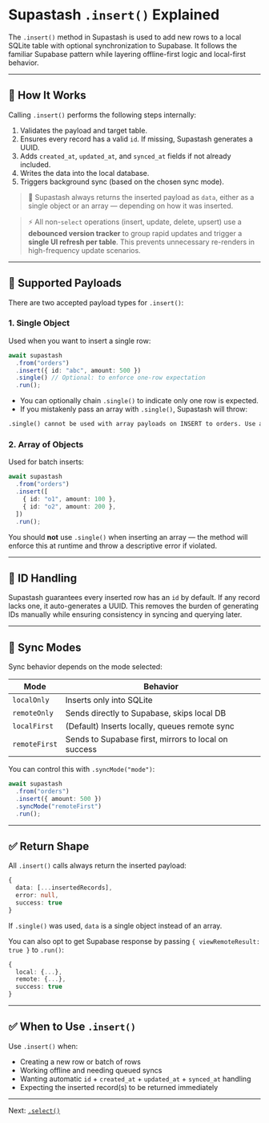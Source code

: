 # Supastash `.insert()` Explained

The `.insert()` method in Supastash is used to add new rows to a local SQLite table with optional synchronization to Supabase. It follows the familiar Supabase pattern while layering offline-first logic and local-first behavior.

---

## 🧠 How It Works

Calling `.insert()` performs the following steps internally:

1. Validates the payload and target table.
2. Ensures every record has a valid `id`. If missing, Supastash generates a UUID.
3. Adds `created_at`, `updated_at`, and `synced_at` fields if not already included.
4. Writes the data into the local database.
5. Triggers background sync (based on the chosen sync mode).

> 🔁 Supastash always returns the inserted payload as `data`, either as a single object or an array — depending on how it was inserted.

> ⚡ All non-`select` operations (insert, update, delete, upsert) use a **debounced version tracker** to group rapid updates and trigger a **single UI refresh per table**. This prevents unnecessary re-renders in high-frequency update scenarios.

---

## 🧾 Supported Payloads

There are two accepted payload types for `.insert()`:

### 1. **Single Object**

Used when you want to insert a single row:

```ts
await supastash
  .from("orders")
  .insert({ id: "abc", amount: 500 })
  .single() // Optional: to enforce one-row expectation
  .run();
```

- You can optionally chain `.single()` to indicate only one row is expected.
- If you mistakenly pass an array with `.single()`, Supastash will throw:

```txt
.single() cannot be used with array payloads on INSERT to orders. Use a single object instead.
```

### 2. **Array of Objects**

Used for batch inserts:

```ts
await supastash
  .from("orders")
  .insert([
    { id: "o1", amount: 100 },
    { id: "o2", amount: 200 },
  ])
  .run();
```

You should **not** use `.single()` when inserting an array — the method will enforce this at runtime and throw a descriptive error if violated.

---

## 🔐 ID Handling

Supastash guarantees every inserted row has an `id` by default. If any record lacks one, it auto-generates a UUID. This removes the burden of generating IDs manually while ensuring consistency in syncing and querying later.

---

## 🔁 Sync Modes

Sync behavior depends on the mode selected:

| Mode          | Behavior                                             |
| ------------- | ---------------------------------------------------- |
| `localOnly`   | Inserts only into SQLite                             |
| `remoteOnly`  | Sends directly to Supabase, skips local DB           |
| `localFirst`  | (Default) Inserts locally, queues remote sync        |
| `remoteFirst` | Sends to Supabase first, mirrors to local on success |

You can control this with `.syncMode("mode")`:

```ts
await supastash
  .from("orders")
  .insert({ amount: 500 })
  .syncMode("remoteFirst")
  .run();
```

---

## ✅ Return Shape

All `.insert()` calls always return the inserted payload:

```ts
{
  data: [...insertedRecords],
  error: null,
  success: true
}
```

If `.single()` was used, `data` is a single object instead of an array.

You can also opt to get Supabase response by passing `{ viewRemoteResult: true }` to `.run()`:

```ts
{
  local: {...},
  remote: {...},
  success: true
}
```

---

## ✅ When to Use `.insert()`

Use `.insert()` when:

- Creating a new row or batch of rows
- Working offline and needing queued syncs
- Wanting automatic `id` + `created_at` + `updated_at` + `synced_at` handling
- Expecting the inserted record(s) to be returned immediately

---

Next: [`.select()`](./select-query.md)
